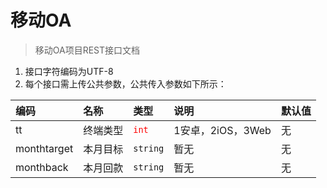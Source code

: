 # 移动OA
>移动OA项目REST接口文档

1. 接口字符编码为UTF-8
2. 每个接口需上传公共参数，公共传入参数如下所示：

|编码|名称|类型|说明|默认值|
|:---|:---|:---|:---|:-----|
|tt|终端类型|<code><font color=red>int</font></code>|1安卓，2iOS，3Web|无|
|monthtarget|本月目标|<code>string</code>|暂无|无|
|monthback|本月回款|<code>string</code>|暂无|无|